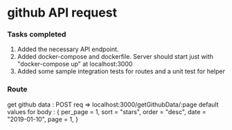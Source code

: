 # github API request

### Tasks completed

1. Added the necessary API endpoint.
2. Added docker-compose and dockerfile. Server should start just with "docker-compose up" at localhost:3000
3. Added some sample integration tests for routes and a unit test for helper

### Route

get github data : POST req => localhost:3000/getGithubData/:page
default values for body : {
per_page = 1,
sort = "stars",
order = "desc",
date = "2019-01-10",
page = 1,
}
